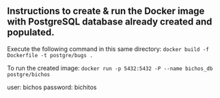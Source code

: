 ## Instructions to create & run the Docker image with PostgreSQL database already created and populated.

Execute the following command in this same directory:
`docker build -f Dockerfile -t postgre/bugs .`

To run the created image:
`docker run -p 5432:5432 -P --name bichos_db postgre/bichos`

user: bichos
password: bichitos